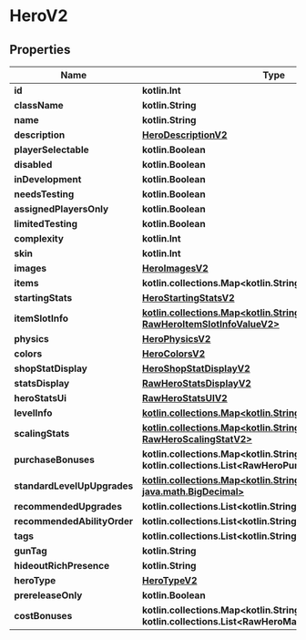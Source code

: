 
# HeroV2

## Properties
| Name | Type | Description | Notes |
| ------------ | ------------- | ------------- | ------------- |
| **id** | **kotlin.Int** |  |  |
| **className** | **kotlin.String** |  |  |
| **name** | **kotlin.String** |  |  |
| **description** | [**HeroDescriptionV2**](HeroDescriptionV2.md) |  |  |
| **playerSelectable** | **kotlin.Boolean** |  |  |
| **disabled** | **kotlin.Boolean** |  |  |
| **inDevelopment** | **kotlin.Boolean** |  |  |
| **needsTesting** | **kotlin.Boolean** |  |  |
| **assignedPlayersOnly** | **kotlin.Boolean** |  |  |
| **limitedTesting** | **kotlin.Boolean** |  |  |
| **complexity** | **kotlin.Int** |  |  |
| **skin** | **kotlin.Int** |  |  |
| **images** | [**HeroImagesV2**](HeroImagesV2.md) |  |  |
| **items** | **kotlin.collections.Map&lt;kotlin.String, kotlin.String&gt;** |  |  |
| **startingStats** | [**HeroStartingStatsV2**](HeroStartingStatsV2.md) |  |  |
| **itemSlotInfo** | [**kotlin.collections.Map&lt;kotlin.String, RawHeroItemSlotInfoValueV2&gt;**](RawHeroItemSlotInfoValueV2.md) |  |  |
| **physics** | [**HeroPhysicsV2**](HeroPhysicsV2.md) |  |  |
| **colors** | [**HeroColorsV2**](HeroColorsV2.md) |  |  |
| **shopStatDisplay** | [**HeroShopStatDisplayV2**](HeroShopStatDisplayV2.md) |  |  |
| **statsDisplay** | [**RawHeroStatsDisplayV2**](RawHeroStatsDisplayV2.md) |  |  |
| **heroStatsUi** | [**RawHeroStatsUIV2**](RawHeroStatsUIV2.md) |  |  |
| **levelInfo** | [**kotlin.collections.Map&lt;kotlin.String, HeroLevelInfoV2&gt;**](HeroLevelInfoV2.md) |  |  |
| **scalingStats** | [**kotlin.collections.Map&lt;kotlin.String, RawHeroScalingStatV2&gt;**](RawHeroScalingStatV2.md) |  |  |
| **purchaseBonuses** | **kotlin.collections.Map&lt;kotlin.String, kotlin.collections.List&lt;RawHeroPurchaseBonusV2&gt;&gt;** |  |  |
| **standardLevelUpUpgrades** | [**kotlin.collections.Map&lt;kotlin.String, java.math.BigDecimal&gt;**](java.math.BigDecimal.md) |  |  |
| **recommendedUpgrades** | **kotlin.collections.List&lt;kotlin.String&gt;** |  |  [optional] |
| **recommendedAbilityOrder** | **kotlin.collections.List&lt;kotlin.String&gt;** |  |  [optional] |
| **tags** | **kotlin.collections.List&lt;kotlin.String&gt;** |  |  [optional] |
| **gunTag** | **kotlin.String** |  |  [optional] |
| **hideoutRichPresence** | **kotlin.String** |  |  [optional] |
| **heroType** | [**HeroTypeV2**](HeroTypeV2.md) |  |  [optional] |
| **prereleaseOnly** | **kotlin.Boolean** |  |  [optional] |
| **costBonuses** | **kotlin.collections.Map&lt;kotlin.String, kotlin.collections.List&lt;RawHeroMapModCostBonusesV2&gt;&gt;** |  |  [optional] |



